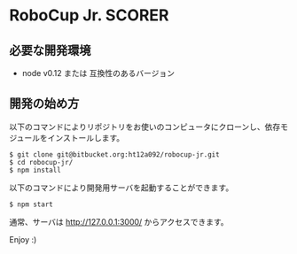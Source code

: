 # RoboCup Jr. SCORER

## 必要な開発環境
* node v0.12 または 互換性のあるバージョン

## 開発の始め方

以下のコマンドによりリポジトリをお使いのコンピュータにクローンし、依存モジュールをインストールします。

    $ git clone git@bitbucket.org:ht12a092/robocup-jr.git
    $ cd robocup-jr/
    $ npm install

以下のコマンドにより開発用サーバを起動することができます。

    $ npm start

通常、サーバは http://127.0.0.1:3000/ からアクセスできます。

Enjoy :)
